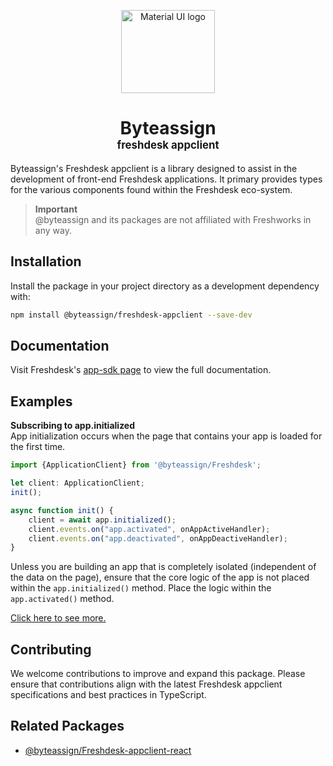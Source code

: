 <!-- markdownlint-disable-next-line -->
<p align="center">
  <a href="https://mui.com/material-ui/" rel="noopener" target="_blank"><img width="150" height="133" src="https://avatars.githubusercontent.com/u/149618618?s=400&u=d9dd6fbbcbedc26f6dbd92d1488b8fdbf1cc79ba&v=4" alt="Material UI logo"></a>
</p>

<h1 align="center">Byteassign
<div style="font-size:60%">freshdesk appclient</div></h1>

Byteassign's Freshdesk appclient is a library designed to assist in the development of front-end Freshdesk applications. It primary provides types for the various components found within the Freshdesk eco-system.

> **Important**  
> @byteassign and its packages are not affiliated with Freshworks in any way.

## Installation

Install the package in your project directory as a development dependency with:

```bash
npm install @byteassign/freshdesk-appclient --save-dev
```

## Documentation

Visit Freshdesk's [app-sdk page](https://developers.freshworks.com/docs/app-sdk/v2.3) to view the full documentation.

## Examples

**Subscribing to app.initialized**    
App initialization occurs when the page that contains your app is loaded for the first time.
```typescript
import {ApplicationClient} from '@byteassign/Freshdesk';

let client: ApplicationClient;
init();

async function init() {
    client = await app.initialized();
    client.events.on("app.activated", onAppActiveHandler);
    client.events.on("app.deactivated", onAppDeactiveHandler);
}
```
Unless you are building an app that is completely isolated (independent of the data on the page), ensure that the core logic of the app is not placed within the `app.initialized()` method. Place the logic within the `app.activated()` method.

[Click here  to see more.](https://developers.freshworks.com/docs/app-sdk/v2.3/freshdesk/front-end-apps/app-lifecycle-methods/)

## Contributing

We welcome contributions to improve and expand this package. Please ensure that contributions align with the latest Freshdesk appclient specifications and best practices in TypeScript.

## Related Packages

- [@byteassign/Freshdesk-appclient-react](https://www.npmjs.com/package/@byteassign/freshdesk-appclient-react)